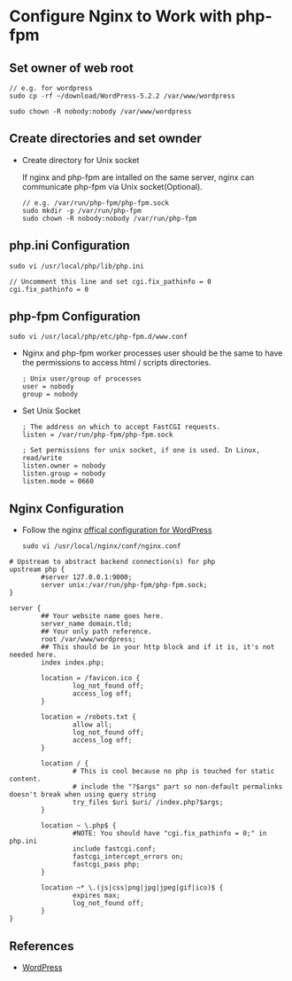 # Configure Nginx to Work with php-fpm

## Set owner of web root

    // e.g. for wordpress
    sudo cp -rf ~/download/WordPress-5.2.2 /var/www/wordpress

    sudo chown -R nobody:nobody /var/www/wordpress

## Create directories and set ownder
* Create directory for Unix socket

  If nginx and php-fpm are intalled on the same server, nginx can communicate php-fpm via Unix socket(Optional).

      // e.g. /var/run/php-fpm/php-fpm.sock
      sudo mkdir -p /var/run/php-fpm
      sudo chown -R nobody:nobody /var/run/php-fpm

## php.ini Configuration

    sudo vi /usr/local/php/lib/php.ini

    // Uncomment this line and set cgi.fix_pathinfo = 0
    cgi.fix_pathinfo = 0

## php-fpm Configuration

    sudo vi /usr/local/php/etc/php-fpm.d/www.conf

* Nginx and php-fpm worker processes user should be the same to have the permissions to access html / scripts directories.

      ; Unix user/group of processes
      user = nobody
      group = nobody

* Set Unix Socket
      
      ; The address on which to accept FastCGI requests.
      listen = /var/run/php-fpm/php-fpm.sock

      ; Set permissions for unix socket, if one is used. In Linux, read/write
      listen.owner = nobody
      listen.group = nobody
      listen.mode = 0660

## Nginx Configuration
* Follow the nginx [offical configuration for WordPress](https://www.nginx.com/resources/wiki/start/topics/recipes/wordpress/)

      sudo vi /usr/local/nginx/conf/nginx.conf

```
# Upstream to abstract backend connection(s) for php
upstream php {
        #server 127.0.0.1:9000;
        server unix:/var/run/php-fpm/php-fpm.sock;
}

server {
        ## Your website name goes here.
        server_name domain.tld;
        ## Your only path reference.
        root /var/www/wordpress;
        ## This should be in your http block and if it is, it's not needed here.
        index index.php;

        location = /favicon.ico {
                log_not_found off;
                access_log off;
        }

        location = /robots.txt {
                allow all;
                log_not_found off;
                access_log off;
        }

        location / {
                # This is cool because no php is touched for static content.
                # include the "?$args" part so non-default permalinks doesn't break when using query string
                try_files $uri $uri/ /index.php?$args;
        }

        location ~ \.php$ {
                #NOTE: You should have "cgi.fix_pathinfo = 0;" in php.ini
                include fastcgi.conf;
                fastcgi_intercept_errors on;
                fastcgi_pass php;
        }

        location ~* \.(js|css|png|jpg|jpeg|gif|ico)$ {
                expires max;
                log_not_found off;
        }
}
```

## References
* [WordPress](https://www.nginx.com/resources/wiki/start/topics/recipes/wordpress/)
